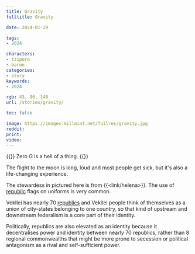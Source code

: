 ```yaml
---
title: Gravity
fulltitle: Gravity

date: 2024-01-29

tags:
- 2024

characters:
- tzipora
- baron
categories:
- story
keywords:
- 2024

rgb: 43, 96, 140
url: /stories/gravity/

toc: false

image: https://images.millmint.net/fullres/gravity.jpg
reddit:
print:
video:
---
```

{{<note caption>}}
Zero G is a hell of a thing.
{{</note>}}

The flight to the moon is long, loud and most people get sick, but it's also a life-changing experience.

The stewardess in pictured here is from {{<link/helena>}}. The use of [republic](/republics/) flags on uniforms is very common.

Vekllei has nearly 70 [republics](/republics/) and Vekllei people think of themselves as a union of city-states belonging to one country, so that kind of upstream and downstream federalism is a core part of their identity.

Politically, republics are also elevated as an identity because it decentralises power and identity between nearly 70 republics, rather than 8 regional commonwealths that might be more prone to secession or political antagonism as a rival and self-sufficient power.